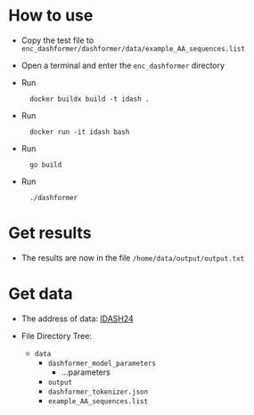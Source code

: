 # How to use

- Copy the test file to `enc_dashformer/dashformer/data/example_AA_sequences.list`
- Open a terminal and enter the `enc_dashformer` directory
- Run 
  
        docker buildx build -t idash .
- Run
        
    
        docker run -it idash bash
- Run
  
        go build
- Run 
  
        ./dashformer

# Get results

- The results are now in the file `/home/data/output/output.txt`

# Get data

- The address of data: [IDASH24](https://drive.google.com/drive/folders/13_a4H3pkwi36lJOqh4rgW0odKcVXrQ2S)

- File Directory Tree:
  - `data`
    - `dashformer_model_parameters` 
      - ...parameters
    - `output`
    - `dashformer_tokenizer.json`
    - `example_AA_sequences.list`
